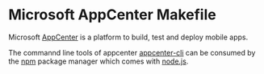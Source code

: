 # Microsoft AppCenter Makefile

Microsoft [AppCenter](https://appcenter.ms) is a platform to build, test and deploy mobile apps.  

The commannd line tools of appcenter [appcenter-cli](https://www.npmjs.com/package/appcenter-cli) can be consumed by the [npm](https://www.npmjs.com/) package manager which comes with [node.js](https://nodejs.org/en/).